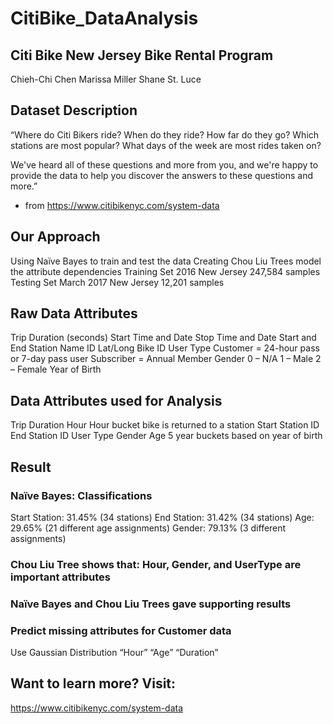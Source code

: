 # CitiBike_DataAnalysis
## Citi Bike New Jersey Bike Rental Program
Chieh-Chi Chen
Marissa Miller
Shane St. Luce

## Dataset Description
“Where do Citi Bikers ride?
When do they ride?
How far do they go?
Which stations are most popular?
What days of the week are most rides taken on?

We've heard all of these questions and more from you, and we're happy to provide the data to help you discover the answers to these questions and more.”
- from https://www.citibikenyc.com/system-data

## Our Approach
Using Naïve Bayes to train and test the data
Creating Chou Liu Trees model the attribute dependencies
Training Set
2016 New Jersey
247,584 samples
Testing Set
March 2017 New Jersey
12,201 samples

## Raw Data Attributes
Trip Duration (seconds)
Start Time and Date
Stop Time and Date
Start and End Station
Name
ID
Lat/Long
Bike ID
User Type
Customer = 24-hour pass or 7-day pass user
Subscriber = Annual Member
Gender
0 – N/A
1 – Male
2 – Female
Year of Birth

## Data Attributes used for Analysis
Trip Duration 
Hour
Hour bucket bike is returned to a station
Start Station ID
End Station ID
User Type
Gender
Age
5 year buckets based on year of birth


## Result
### Naïve Bayes: Classifications
Start Station: 31.45% (34 stations)
End Station: 31.42% (34 stations)
Age: 29.65% (21 different age assignments)
Gender: 79.13% (3 different assignments)

### Chou Liu Tree shows that: Hour, Gender, and UserType are important attributes

### Naïve Bayes and Chou Liu Trees gave supporting results

### Predict missing attributes for Customer data
Use Gaussian Distribution
“Hour”
“Age”
“Duration”

## Want to learn more? Visit:
https://www.citibikenyc.com/system-data

